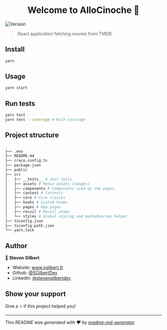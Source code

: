 <h1 align="center">Welcome to AlloCinoche 👋</h1>
<p>
  <img alt="Version" src="https://img.shields.io/badge/version-1.0-blue.svg?cacheSeconds=2592000" />
</p>

> React application fetching movies from TMDB

## Install

```sh
yarn
```

## Usage

```sh
yarn start
```

## Run tests

```sh
yarn test
yarn test --coverage # With coverage
```

## Project structure

```bash
.
├── .env
├── README.md
├── craco.config.ts
├── package.json
├── public
├── src
│   ├── __tests__ # Jest tests
│   ├── assets # Media assets (images)
│   ├── components # Components used by the pages
│   ├── context # Contexts
│   ├── core # Core classes
│   ├── hooks # Custom hooks
│   ├── pages # App pages
│   ├── recoil # Recoil atoms
│   └── styles # Global styling and mediaQueries helper
├── tsconfig.json
├── tsconfig.path.json
└── yarn.lock
```

## Author

👤 **Steven Gilbert**

* Website: www.sgilbert.fr
* Github: [@SGilbertDev](https://github.com/SGilbertDev)
* LinkedIn: [@stevengilbertdev](https://linkedin.com/in/stevengilbertdev)

## Show your support

Give a ⭐️ if this project helped you!

***
_This README was generated with ❤️ by [readme-md-generator](https://github.com/kefranabg/readme-md-generator)_
